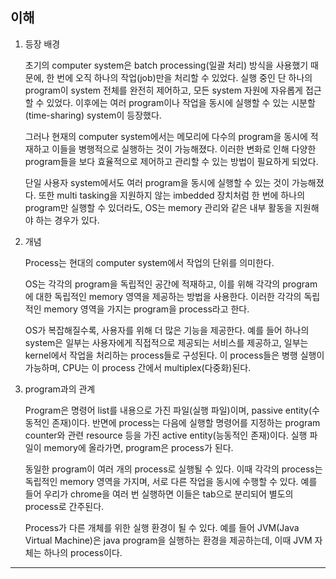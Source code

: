 ## 이해

1. 등장 배경

   초기의 computer system은 batch processing(일괄 처리) 방식을 사용했기 때문에, 한 번에 오직 하나의 작업(job)만을 처리할 수 있었다. 실행 중인 단 하나의 program이 system 전체를 완전히 제어하고, 모든 system 자원에 자유롭게 접근할 수 있었다. 이후에는 여러 program이나 작업을 동시에 실행할 수 있는 시분할(time-sharing) system이 등장했다.

   그러나 현재의 computer system에서는 메모리에 다수의 program을 동시에 적재하고 이들을 병행적으로 실행하는 것이 가능해졌다. 이러한 변화로 인해 다양한 program들을 보다 효율적으로 제어하고 관리할 수 있는 방법이 필요하게 되었다.

   단일 사용자 system에서도 여러 program을 동시에 실행할 수 있는 것이 가능해졌다. 또한 multi tasking을 지원하지 않는 imbedded 장치처럼 한 번에 하나의 program만 실행할 수 있더라도, OS는 memory 관리와 같은 내부 활동을 지원해야 하는 경우가 있다.

2. 개념

   Process는 현대의 computer system에서 작업의 단위를 의미한다.

   OS는 각각의 program을 독립적인 공간에 적재하고, 이를 위해 각각의 program에 대한 독립적인 memory 영역을 제공하는 방법을 사용한다. 이러한 각각의 독립적인 memory 영역을 가지는 program을 process라고 한다.

   OS가 복잡해질수록, 사용자를 위해 더 많은 기능을 제공한다. 예를 들어 하나의 system은 일부는 사용자에게 직접적으로 제공되는 서비스를 제공하고, 일부는 kernel에서 작업을 처리하는 process들로 구성된다. 이 process들은 병행 실행이 가능하며, CPU는 이 process 간에서 multiplex(다중화)된다.

3. program과의 관계

   Program은 명령어 list를 내용으로 가진 파일(실행 파일)이며, passive entity(수동적인 존재)이다. 반면에 process는 다음에 실행할 명령어를 지정하는 program counter와 관련 resource 등을 가진 active entity(능동적인 존재)이다. 실행 파일이 memory에 올라가면, program은 process가 된다.

   동일한 program이 여러 개의 process로 실행될 수 있다. 이때 각각의 process는 독립적인 memory 영역을 가지며, 서로 다른 작업을 동시에 수행할 수 있다. 예를 들어 우리가 chrome을 여러 번 실행하면 이들은 tab으로 분리되어 별도의 process로 간주된다.

   Process가 다른 개체를 위한 실행 환경이 될 수 있다. 예를 들어 JVM(Java Virtual Machine)은 java program을 실행하는 환경을 제공하는데, 이때 JVM 자체는 하나의 process이다.

---
